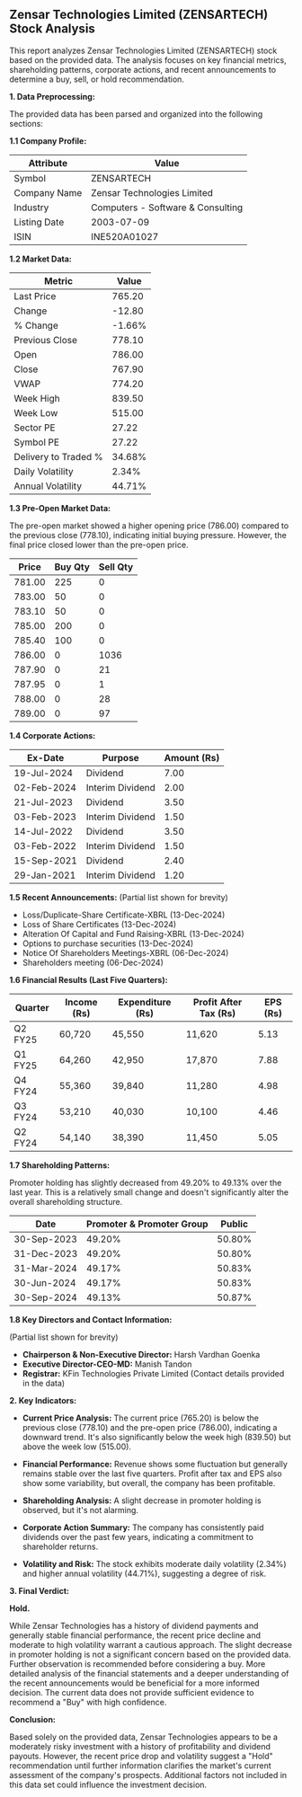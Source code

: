 ## Zensar Technologies Limited (ZENSARTECH) Stock Analysis

This report analyzes Zensar Technologies Limited (ZENSARTECH) stock based on the provided data.  The analysis focuses on key financial metrics, shareholding patterns, corporate actions, and recent announcements to determine a buy, sell, or hold recommendation.

**1. Data Preprocessing:**

The provided data has been parsed and organized into the following sections:

**1.1 Company Profile:**

| Attribute             | Value                               |
|----------------------|---------------------------------------|
| Symbol                | ZENSARTECH                           |
| Company Name          | Zensar Technologies Limited           |
| Industry              | Computers - Software & Consulting     |
| Listing Date          | 2003-07-09                           |
| ISIN                  | INE520A01027                         |


**1.2 Market Data:**

| Metric                | Value     |
|-----------------------|------------|
| Last Price            | 765.20     |
| Change                | -12.80     |
| % Change              | -1.66%     |
| Previous Close        | 778.10     |
| Open                  | 786.00     |
| Close                 | 767.90     |
| VWAP                  | 774.20     |
| Week High             | 839.50     |
| Week Low              | 515.00     |
| Sector PE             | 27.22     |
| Symbol PE             | 27.22     |
| Delivery to Traded % | 34.68%    |
| Daily Volatility      | 2.34%     |
| Annual Volatility     | 44.71%    |


**1.3 Pre-Open Market Data:**

The pre-open market showed a higher opening price (786.00) compared to the previous close (778.10), indicating initial buying pressure. However, the final price closed lower than the pre-open price.

| Price | Buy Qty | Sell Qty |
|---|---|---|
| 781.00 | 225 | 0 |
| 783.00 | 50 | 0 |
| 783.10 | 50 | 0 |
| 785.00 | 200 | 0 |
| 785.40 | 100 | 0 |
| 786.00 | 0 | 1036 |
| 787.90 | 0 | 21 |
| 787.95 | 0 | 1 |
| 788.00 | 0 | 28 |
| 789.00 | 0 | 97 |


**1.4 Corporate Actions:**

| Ex-Date     | Purpose                               | Amount (Rs) |
|-------------|----------------------------------------|-------------|
| 19-Jul-2024 | Dividend                               | 7.00        |
| 02-Feb-2024 | Interim Dividend                        | 2.00        |
| 21-Jul-2023 | Dividend                               | 3.50        |
| 03-Feb-2023 | Interim Dividend                        | 1.50        |
| 14-Jul-2022 | Dividend                               | 3.50        |
| 03-Feb-2022 | Interim Dividend                        | 1.50        |
| 15-Sep-2021 | Dividend                               | 2.40        |
| 29-Jan-2021 | Interim Dividend                        | 1.20        |


**1.5 Recent Announcements:** (Partial list shown for brevity)

* Loss/Duplicate-Share Certificate-XBRL (13-Dec-2024)
* Loss of Share Certificates (13-Dec-2024)
* Alteration Of Capital and Fund Raising-XBRL (13-Dec-2024)
* Options to purchase securities (13-Dec-2024)
* Notice Of Shareholders Meetings-XBRL (06-Dec-2024)
* Shareholders meeting (06-Dec-2024)


**1.6 Financial Results (Last Five Quarters):**

| Quarter      | Income (Rs) | Expenditure (Rs) | Profit After Tax (Rs) | EPS (Rs) |
|--------------|--------------|--------------------|-----------------------|----------|
| Q2 FY25      | 60,720       | 45,550             | 11,620                 | 5.13     |
| Q1 FY25      | 64,260       | 42,950             | 17,870                 | 7.88     |
| Q4 FY24      | 55,360       | 39,840             | 11,280                 | 4.98     |
| Q3 FY24      | 53,210       | 40,030             | 10,100                 | 4.46     |
| Q2 FY24      | 54,140       | 38,390             | 11,450                 | 5.05     |


**1.7 Shareholding Patterns:**

Promoter holding has slightly decreased from 49.20% to 49.13% over the last year.  This is a relatively small change and doesn't significantly alter the overall shareholding structure.

| Date        | Promoter & Promoter Group | Public |
|-------------|---------------------------|--------|
| 30-Sep-2023 | 49.20%                     | 50.80% |
| 31-Dec-2023 | 49.20%                     | 50.80% |
| 31-Mar-2024 | 49.17%                     | 50.83% |
| 30-Jun-2024 | 49.17%                     | 50.83% |
| 30-Sep-2024 | 49.13%                     | 50.87% |


**1.8 Key Directors and Contact Information:**

(Partial list shown for brevity)

* **Chairperson & Non-Executive Director:** Harsh Vardhan Goenka
* **Executive Director-CEO-MD:** Manish Tandon
* **Registrar:** KFin Technologies Private Limited (Contact details provided in the data)


**2. Key Indicators:**

* **Current Price Analysis:** The current price (765.20) is below the previous close (778.10) and the pre-open price (786.00), indicating a downward trend.  It's also significantly below the week high (839.50) but above the week low (515.00).

* **Financial Performance:**  Revenue shows some fluctuation but generally remains stable over the last five quarters. Profit after tax and EPS also show some variability, but overall, the company has been profitable.

* **Shareholding Analysis:**  A slight decrease in promoter holding is observed, but it's not alarming.

* **Corporate Action Summary:**  The company has consistently paid dividends over the past few years, indicating a commitment to shareholder returns.

* **Volatility and Risk:** The stock exhibits moderate daily volatility (2.34%) and higher annual volatility (44.71%), suggesting a degree of risk.

**3. Final Verdict:**

**Hold.**

While Zensar Technologies has a history of dividend payments and generally stable financial performance, the recent price decline and moderate to high volatility warrant a cautious approach.  The slight decrease in promoter holding is not a significant concern based on the provided data.  Further observation is recommended before considering a buy.  More detailed analysis of the financial statements and a deeper understanding of the recent announcements would be beneficial for a more informed decision.  The current data does not provide sufficient evidence to recommend a "Buy" with high confidence.


**Conclusion:**

Based solely on the provided data, Zensar Technologies appears to be a moderately risky investment with a history of profitability and dividend payouts. However, the recent price drop and volatility suggest a "Hold" recommendation until further information clarifies the market's current assessment of the company's prospects.  Additional factors not included in this data set could influence the investment decision.
